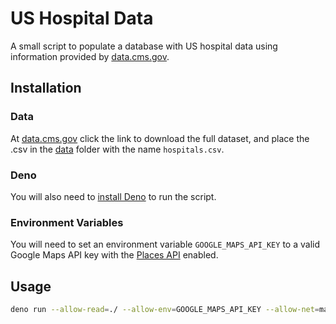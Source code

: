 # US Hospital Data

A small script to populate a database with US hospital data using information provided by [data.cms.gov](https://data.cms.gov/provider-data/dataset/xubh-q36u).

## Installation

### Data
At [data.cms.gov](https://data.cms.gov/provider-data/dataset/xubh-q36u) click the link to download the full dataset, and place the .csv in the [data](./data) folder with the name `hospitals.csv`.

### Deno
You will also need to [install Deno](https://docs.deno.com/runtime/manual/getting_started/installation) to run the script.

### Environment Variables
You will need to set an environment variable `GOOGLE_MAPS_API_KEY` to a valid Google Maps API key with the [Places API](https://developers.google.com/maps/documentation/places/web-service) enabled.

## Usage

```bash
deno run --allow-read=./ --allow-env=GOOGLE_MAPS_API_KEY --allow-net=maps.googleapis.com index.ts
```
